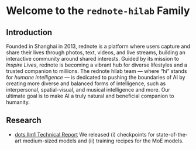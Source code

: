 # Welcome to the `rednote-hilab` Family

## Introduction
Founded in Shanghai in 2013, rednote is a platform where users capture and share their lives through photos, text, videos, and live streams, building an interactive community around shared interests. Guided by its mission to *Inspire Lives*, rednote is becoming a vibrant hub for diverse lifestyles and a trusted companion to millions. The rednote hilab team — where “hi” stands for *humane intelligence* — is dedicated to pushing the boundaries of AI by creating more diverse and balanced forms of intelligence, such as interpersonal, spatial-visual, and musical intelligence and more. Our ultimate goal is to make AI a truly natural and beneficial companion to humanity.

## Research
* [dots.llm1 Technical Report]() We released (i) checkpoints for state-of-the-art medium-sized models and (ii) training recipes for the MoE models.

